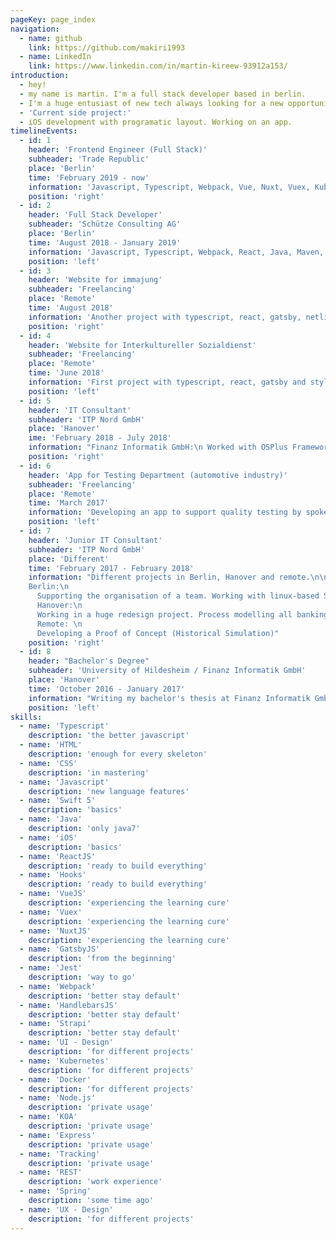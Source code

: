 ```yaml
---
pageKey: page_index
navigation:
  - name: github
    link: https://github.com/makiri1993
  - name: LinkedIn
    link: https://www.linkedin.com/in/martin-kireew-93912a153/
introduction:
  - hey!
  - my name is martin. I'm a full stack developer based in berlin.
  - I'm a huge entusiast of new tech always looking for a new opportunity to shape my skills and my knowledge.
  - 'Current side project:'
  - iOS development with programatic layout. Working on an app.
timelineEvents:
  - id: 1
    header: 'Frontend Engineer (Full Stack)'
    subheader: 'Trade Republic'
    place: 'Berlin'
    time: 'February 2019 - now'
    information: 'Javascript, Typescript, Webpack, Vue, Nuxt, Vuex, Kubernetes, Docker'
    position: 'right'
  - id: 2
    header: 'Full Stack Developer'
    subheader: 'Schütze Consulting AG'
    place: 'Berlin'
    time: 'August 2018 - January 2019'
    information: 'Javascript, Typescript, Webpack, React, Java, Maven, Docker'
    position: 'left'
  - id: 3
    header: 'Website for immajung'
    subheader: 'Freelancing'
    place: 'Remote'
    time: 'August 2018'
    information: 'Another project with typescript, react, gatsby, netlifyCMS and styled-components.'
    position: 'right'
  - id: 4
    header: 'Website for Interkultureller Sozialdienst'
    subheader: 'Freelancing'
    place: 'Remote'
    time: 'June 2018'
    information: 'First project with typescript, react, gatsby and styled-components.'
    position: 'left'
  - id: 5
    header: 'IT Consultant'
    subheader: 'ITP Nord GmbH'
    place: 'Hanover'
    ime: 'February 2018 - July 2018'
    information: "Finanz Informatik GmbH:\n Worked with OSPlus Framework. Developing banking Proof of Concepts.\n Deep dive into market risk management"
    position: 'right'
  - id: 6
    header: 'App for Testing Department (automotive industry)'
    subheader: 'Freelancing'
    place: 'Remote'
    time: 'March 2017'
    information: 'Developing an app to support quality testing by spoken commands.'
    position: 'left'
  - id: 7
    header: 'Junior IT Consultant'
    subheader: 'ITP Nord GmbH'
    place: 'Different'
    time: 'February 2017 - February 2018'
    information: "Different projects in Berlin, Hanover and remote.\n\n
    Berlin:\n
      Supporting the organisation of a team. Working with linux-based Servers.\n\n
      Hanover:\n
      Working in a huge redesign project. Process modelling all banking processes in the risk management and liquidity risk management.\n\n
      Remote: \n
      Developing a Proof of Concept (Historical Simulation)"
    position: 'right'
  - id: 8
    header: "Bachelor's Degree"
    subheader: 'University of Hildesheim / Finanz Informatik GmbH'
    place: 'Hanover'
    time: 'October 2016 - January 2017'
    information: "Writing my bachelor's thesis at Finanz Informatik GmbH about conception. Designing a new feature in the cms of the Sparkasse."
    position: 'left'
skills:
  - name: 'Typescript'
    description: 'the better javascript'
  - name: 'HTML'
    description: 'enough for every skeleton'
  - name: 'CSS'
    description: 'in mastering'
  - name: 'Javascript'
    description: 'new language features'
  - name: 'Swift 5'
    description: 'basics'
  - name: 'Java'
    description: 'only java7'
  - name: 'iOS'
    description: 'basics'
  - name: 'ReactJS'
    description: 'ready to build everything'
  - name: 'Hooks'
    description: 'ready to build everything'
  - name: 'VueJS'
    description: 'experiencing the learning cure'
  - name: 'Vuex'
    description: 'experiencing the learning cure'
  - name: 'NuxtJS'
    description: 'experiencing the learning cure'
  - name: 'GatsbyJS'
    description: 'from the beginning'
  - name: 'Jest'
    description: 'way to go'
  - name: 'Webpack'
    description: 'better stay default'
  - name: 'HandlebarsJS'
    description: 'better stay default'
  - name: 'Strapi'
    description: 'better stay default'
  - name: 'UI - Design'
    description: 'for different projects'
  - name: 'Kubernetes'
    description: 'for different projects'
  - name: 'Docker'
    description: 'for different projects'
  - name: 'Node.js'
    description: 'private usage'
  - name: 'KOA'
    description: 'private usage'
  - name: 'Express'
    description: 'private usage'
  - name: 'Tracking'
    description: 'private usage'
  - name: 'REST'
    description: 'work experience'
  - name: 'Spring'
    description: 'some time ago'
  - name: 'UX - Design'
    description: 'for different projects'
---
```

